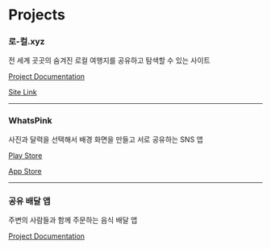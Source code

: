 # Projects

### 로-컬.xyz

전 세계 곳곳의 숨겨진 로컬 여행지를 공유하고 탐색할 수 있는 사이트

[Project Documentation](https://github.com/jinwuui/local-travel-map-frontend)

[Site Link](https://looocal.xyz)

---

### WhatsPink

사진과 달력을 선택해서 배경 화면을 만들고 서로 공유하는 SNS 앱

[Play Store](https://play.google.com/store/apps/details?id=com.whatspink.app)

[App Store](https://apps.apple.com/kr/app/whatspink/id1633590812)

---

### 공유 배달 앱

주변의 사람들과 함께 주문하는 음식 배달 앱

[Project Documentation](https://github.com/jinwuui/share-delivery-front)
